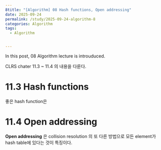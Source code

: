```yaml
---
8title: "[Algorithm] 08 Hash functions, Open addressing"
date: 2025-09-24
permalink: /study/2025-09-24-algorithm-8
categories: Algorithm
tags: 
  - Algorithm


---
```


In this post, 08 Algorithm lecture is introuduced. 



CLRS chater 11.3 ~ 11.4 의 내용을 다룬다.

# 11.3 Hash functions

좋은 hash function은 

# 11.4 Open addressing

**Open addressing** 은 collision resolution 의 또 다른 방법으로 모든 element가 hash table에 있다는 것이 특징이다. 
